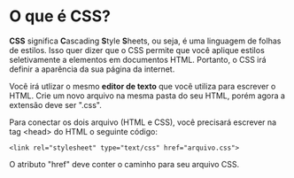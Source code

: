 # O que é CSS?

**CSS** significa **C**ascading **S**tyle **S**heets, ou seja, é uma linguagem de folhas de estilos. Isso quer dizer que o CSS permite que você aplique estilos seletivamente a elementos em documentos HTML. Portanto, o CSS irá definir a aparência da sua página da internet.

Você irá utlizar o mesmo **editor de texto** que você utiliza para escrever o HTML. Crie um novo arquivo na mesma pasta do seu HTML, porém agora a extensão deve ser ".css".

Para conectar os dois arquivo \(HTML e CSS\), você precisará escrever na tag &lt;head&gt; do HTML o seguinte código:

```markup
<link rel="stylesheet" type="text/css" href="arquivo.css">
```

O atributo "href" deve conter o caminho para seu arquivo CSS.

